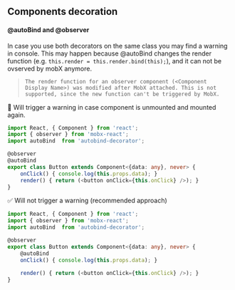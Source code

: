 ## Components decoration

#### @autoBind and @observer
In case you use both decorators on the same class you may find a warning in console. This may happen
because @autoBind changes the render function (e.g. `this.render = this.render.bind(this);`), and it can not be ovserved by 
mobX anymore.
> `The render function for an observer component (<Component Display Name>) was modified after MobX attached. This is not supported, since the new function can't be triggered by MobX.`

🚫 Will trigger a warning in case component is unmounted and mounted again.
```typescript jsx
import React, { Component } from 'react';
import { observer } from 'mobx-react';
import autoBind  from 'autobind-decorator';

@observer
@autoBind
export class Button extends Component<{data: any}, never> {
    onClick() { console.log(this.props.data); }
    render() { return (<button onClick={this.onClick} />); }
}
```

✅ Will not trigger a warning (recommended approach)
```typescript jsx
import React, { Component } from 'react';
import { observer } from 'mobx-react';
import autoBind  from 'autobind-decorator';

@observer
export class Button extends Component<{data: any}, never> {
    @autoBind
    onClick() { console.log(this.props.data); }
    
    render() { return (<button onClick={this.onClick} />); }
}
```
